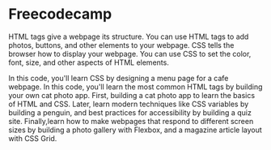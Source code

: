 # Freecodecamp
HTML tags give a webpage its structure. You can use HTML tags to add photos, buttons, and other elements to your webpage.
CSS tells the browser how to display your webpage. You can use CSS to set the color, font, size, and other aspects of HTML elements.

In this code, you'll learn CSS by designing a menu page for a cafe webpage.
In this code, you'll learn the most common HTML tags by building your own cat photo app.
First, building a cat photo app to learn the basics of HTML and CSS. 
Later, learn modern techniques like CSS variables by building a penguin, and 
best practices for accessibility by building a quiz site.
Finally,learn how to make webpages that respond to different screen sizes by building
a photo gallery with Flexbox, and a magazine article layout with CSS Grid.